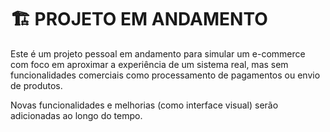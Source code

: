# 🏗️ PROJETO EM ANDAMENTO

Este é um projeto pessoal em andamento para simular um e-commerce com foco em aproximar a experiência de um sistema real, mas sem funcionalidades comerciais como processamento de pagamentos ou envio de produtos.

Novas funcionalidades e melhorias (como interface visual) serão adicionadas ao longo do tempo.